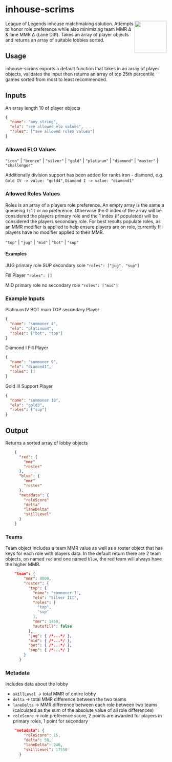 # inhouse-scrims

<a href="https://opensource.org/">
  <img src="https://raw.githubusercontent.com/exclamationpointhuman/demo/main/opensourceinitiative/opensourceinitiative.png" height="100" align="right" 
/>
</a>

League of Legends inhouse matchmaking solution. Attempts to honor role preference while also minimizing team MMR Δ & lane MMR Δ (Lane Diff). Takes an array of player objects and returns an array of suitable lobbies sorted.

## Usage

inhouse-scrims exports a default function that takes in an array of player objects, validates the input then returns an array of top 25th percentile games sorted from most to least recommended.

## Inputs

An array length 10 of player objects

```json
{
  "name": "any string",
  "elo": "see allowed elo values",
  "roles": ["see allowed roles values"]
}
```

### Allowed ELO Values

`"iron"` | `"bronze"` | `"silver"` | `"gold"` | `"platinum"` | `"diamond"` | `"master"` | `"challenger"`

Additionally division support has been added for ranks iron - diamond, e.g. `Gold IV -> value: "gold4"`, `Diamond I -> value: "diamond1"`

### Allowed Roles Values

Roles is an array of a players role preference. An empty array is the same a queueing `fill` or no preference. Otherwise the 0 index of the array will be considered the players primary role and the 1 index (if populated) will be considered the players secondary role. For best results populate roles, as an MMR modifier is applied to help ensure players are on role, currently fill players have no modifier applied to their MMR.

`"top"` | `"jug"` | `"mid"` | `"bot"` | `"sup"`

#### Examples

JUG primary role SUP secondary sole
`"roles": ["jug", "sup"]`

Fill Player
`"roles": []`

MID primary role no secondary role
`"roles": ["mid"]`

### Example Inputs

Platinum IV BOT main TOP secondary Player

```json
{
  "name": "summoner 4",
  "elo": "platinum4",
  "roles": ["bot", "top"]
}
```

Diamond I Fill Player

```json
{
  "name": "summoner 9",
  "elo": "diamond1",
  "roles": []
}
```

Gold III Support Player

```json
{
  "name": "summoner 10",
  "elo": "gold3",
  "roles": ["sup"]
}
```

## Output

Returns a sorted array of lobby objects

```json
    {
      "red": {
        "mmr"
        "roster"
      },
      "blue": {
        "mmr"
        "roster"
      },
      "metadata": {
        "roleScore"
        "delta"
        "laneDelta"
        "skillLevel"
      }
    }
```

### Teams

Team object includes a team MMR value as well as a roster object that has keys for each role with players data. In the default return there are 2 team objects, on named `red` and one named `blue`, the red team will always have the higher MMR.

```json
    "team": {
        "mmr": 8800,
        "roster": {
          "top": {
            "name": "summoner 1",
            "elo": "Silver III",
            "roles": [
              "top",
              "sup"
            ],
            "mmr": 1450,
            "autofill": false
          },
          "jug": { /*...*/ },
          "mid": { /*...*/ },
          "bot": { /*...*/ },
          "sup": { /*...*/ }
        }
      }
```

### Metadata

Includes data about the lobby

- `skillLevel` -> total MMR of entire lobby
- `delta` -> total MMR difference between the two teams
- `laneDelta` -> MMR difference between each role between two teams (calculated as the sum of the absolute value of all role differences)
- `roleScore` -> role preference score, 2 points are awarded for players in primary roles, 1 point for secondary

```json
    "metadata": {
        "roleScore": 15,
        "delta": 50,
        "laneDelta": 240,
        "skillLevel": 17550
      }
```

